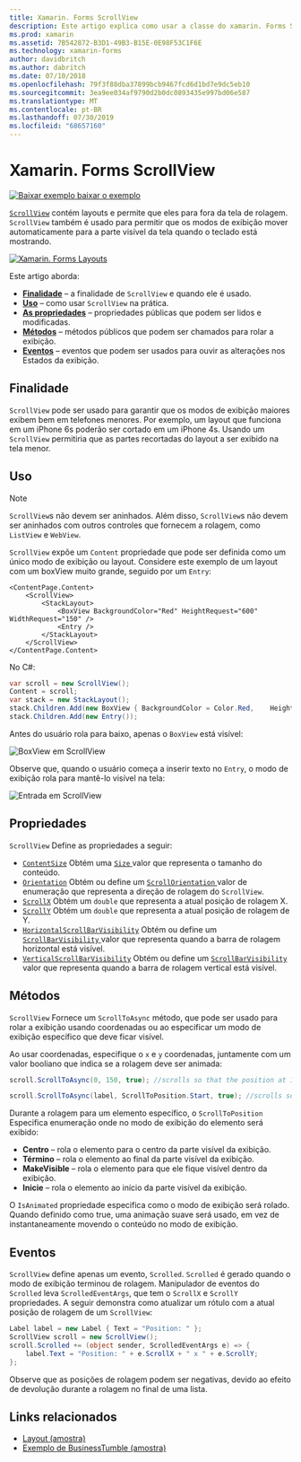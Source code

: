 ```yaml
---
title: Xamarin. Forms ScrollView
description: Este artigo explica como usar a classe do xamarin. Forms ScrollView para apresentar os layouts que não cabem em apenas uma única tela, e que têm conteúdo liberar espaço para o teclado.
ms.prod: xamarin
ms.assetid: 7B542872-B3D1-49B3-B15E-0E98F53C1F6E
ms.technology: xamarin-forms
author: davidbritch
ms.author: dabritch
ms.date: 07/10/2018
ms.openlocfilehash: 79f3f88dba37899bcb9467fcd6d1bd7e9dc5eb10
ms.sourcegitcommit: 3ea9ee034af9790d2b0dc0893435e997bd06e587
ms.translationtype: MT
ms.contentlocale: pt-BR
ms.lasthandoff: 07/30/2019
ms.locfileid: "68657160"
---
```

# <a name="xamarinforms-scrollview"></a>Xamarin. Forms ScrollView

[![Baixar exemplo](~/media/shared/download.png) baixar o exemplo](https://docs.microsoft.com/samples/xamarin/xamarin-forms-samples/userinterface-layout)

[`ScrollView`](xref:Xamarin.Forms.ScrollView) contém layouts e permite que eles para fora da tela de rolagem. `ScrollView` também é usado para permitir que os modos de exibição mover automaticamente para a parte visível da tela quando o teclado está mostrando.

[![](scroll-view-images/layouts-sml.png "Xamarin. Forms Layouts")](scroll-view-images/layouts.png#lightbox "Layouts do xamarin. Forms")

Este artigo aborda:

- **[Finalidade](#purpose)**  &ndash; a finalidade de `ScrollView` e quando ele é usado.
- **[Uso](#usage)**  &ndash; como usar `ScrollView` na prática.
- **[As propriedades](#properties)**  &ndash; propriedades públicas que podem ser lidos e modificadas.
- **[Métodos](#methods)**  &ndash; métodos públicos que podem ser chamados para rolar a exibição.
- **[Eventos](#events)**  &ndash; eventos que podem ser usados para ouvir as alterações nos Estados da exibição.

## <a name="purpose"></a>Finalidade

`ScrollView` pode ser usado para garantir que os modos de exibição maiores exibem bem em telefones menores. Por exemplo, um layout que funciona em um iPhone 6s poderão ser cortado em um iPhone 4s. Usando um `ScrollView` permitiria que as partes recortadas do layout a ser exibido na tela menor.

## <a name="usage"></a>Uso

> [!NOTE]
> `ScrollView`s não devem ser aninhados. Além disso, `ScrollView`s não devem ser aninhados com outros controles que fornecem a rolagem, como `ListView` e `WebView`.

`ScrollView` expõe um `Content` propriedade que pode ser definida como um único modo de exibição ou layout. Considere este exemplo de um layout com um boxView muito grande, seguido por um `Entry`:

```xaml
<ContentPage.Content>
    <ScrollView>
        <StackLayout>
            <BoxView BackgroundColor="Red" HeightRequest="600" WidthRequest="150" />
            <Entry />
        </StackLayout>
    </ScrollView>
</ContentPage.Content>
```

No C#:

```csharp
var scroll = new ScrollView();
Content = scroll;
var stack = new StackLayout();
stack.Children.Add(new BoxView { BackgroundColor = Color.Red,    HeightRequest = 600, WidthRequest = 600 });
stack.Children.Add(new Entry());
```

Antes do usuário rola para baixo, apenas o `BoxView` está visível:

![](scroll-view-images/scroll-start.png "BoxView em ScrollView")

Observe que, quando o usuário começa a inserir texto no `Entry`, o modo de exibição rola para mantê-lo visível na tela:

![](scroll-view-images/scroll-end.png "Entrada em ScrollView")

## <a name="properties"></a>Propriedades

`ScrollView` Define as propriedades a seguir:

- [`ContentSize`](xref:Xamarin.Forms.ScrollView.ContentSizeProperty) Obtém uma [ `Size` ](xref:Xamarin.Forms.Size) valor que representa o tamanho do conteúdo.
- [`Orientation`](xref:Xamarin.Forms.ScrollView.OrientationProperty) Obtém ou define um [ `ScrollOrientation` ](xref:Xamarin.Forms.ScrollOrientation) valor de enumeração que representa a direção de rolagem do `ScrollView`.
- [`ScrollX`](xref:Xamarin.Forms.ScrollView.ScrollXProperty) Obtém um `double` que representa a atual posição de rolagem X.
- [`ScrollY`](xref:Xamarin.Forms.ScrollView.ScrollYProperty) Obtém um `double` que representa a atual posição de rolagem de Y.
- [`HorizontalScrollBarVisibility`](xref:Xamarin.Forms.ScrollView.HorizontalScrollBarVisibilityProperty) Obtém ou define um [ `ScrollBarVisibility` ](xref:Xamarin.Forms.ScrollBarVisibility) valor que representa quando a barra de rolagem horizontal está visível.
- [`VerticalScrollBarVisibility`](xref:Xamarin.Forms.ScrollView.VerticalScrollBarVisibilityProperty) Obtém ou define um [ `ScrollBarVisibility` ](xref:Xamarin.Forms.ScrollBarVisibility) valor que representa quando a barra de rolagem vertical está visível.

## <a name="methods"></a>Métodos

`ScrollView` Fornece um `ScrollToAsync` método, que pode ser usado para rolar a exibição usando coordenadas ou ao especificar um modo de exibição específico que deve ficar visível.

Ao usar coordenadas, especifique o `x` e `y` coordenadas, juntamente com um valor booliano que indica se a rolagem deve ser animada:

```csharp
scroll.ScrollToAsync(0, 150, true); //scrolls so that the position at 150px from the top is visible

scroll.ScrollToAsync(label, ScrollToPosition.Start, true); //scrolls so that the label is at the start of the list
```

Durante a rolagem para um elemento específico, o `ScrollToPosition` Especifica enumeração onde no modo de exibição do elemento será exibido:

- **Centro** &ndash; rola o elemento para o centro da parte visível da exibição.
- **Término** &ndash; rola o elemento ao final da parte visível da exibição.
- **MakeVisible** &ndash; rola o elemento para que ele fique visível dentro da exibição.
- **Inicie** &ndash; rola o elemento ao início da parte visível da exibição.

O `IsAnimated` propriedade especifica como o modo de exibição será rolado. Quando definido como true, uma animação suave será usado, em vez de instantaneamente movendo o conteúdo no modo de exibição.

## <a name="events"></a>Eventos

`ScrollView` define apenas um evento, `Scrolled`. `Scrolled` é gerado quando o modo de exibição terminou de rolagem. Manipulador de eventos do `Scrolled` leva `ScrolledEventArgs`, que tem o `ScrollX` e `ScrollY` propriedades. A seguir demonstra como atualizar um rótulo com a atual posição de rolagem de um `ScrollView`:

```csharp
Label label = new Label { Text = "Position: " };
ScrollView scroll = new ScrollView();
scroll.Scrolled += (object sender, ScrolledEventArgs e) => {
    label.Text = "Position: " + e.ScrollX + " x " + e.ScrollY;
};
```

Observe que as posições de rolagem podem ser negativas, devido ao efeito de devolução durante a rolagem no final de uma lista.


## <a name="related-links"></a>Links relacionados

- [Layout (amostra)](https://docs.microsoft.com/samples/xamarin/xamarin-forms-samples/userinterface-layout)
- [Exemplo de BusinessTumble (amostra)](https://docs.microsoft.com/samples/xamarin/xamarin-forms-samples/userinterface-businesstumble)
